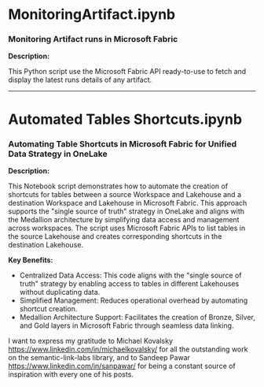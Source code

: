 # MonitoringArtifact.ipynb

### Monitoring Artifact runs in Microsoft Fabric

**Description:**

This Python script use the Microsoft Fabric API ready-to-use to fetch and display the latest runs details of any artifact.

_____________________________________

# Automated Tables Shortcuts.ipynb

### Automating Table Shortcuts in Microsoft Fabric for Unified Data Strategy in OneLake

**Description:**

This Notebook script demonstrates how to automate the creation of shortcuts for tables between a source Workspace and Lakehouse and a destination Workspace and Lakehouse in Microsoft Fabric. This approach supports the "single source of truth" strategy in OneLake and aligns with the Medallion architecture by simplifying data access and management across workspaces. The script uses Microsoft Fabric APIs to list tables in the source Lakehouse and creates corresponding shortcuts in the destination Lakehouse.

**Key Benefits:**
- Centralized Data Access: This code aligns with the "single source of truth" strategy by enabling access to tables in different Lakehouses without duplicating data.
- Simplified Management: Reduces operational overhead by automating shortcut creation.
- Medallion Architecture Support: Facilitates the creation of Bronze, Silver, and Gold layers in Microsoft Fabric through seamless data linking.

I want to express my gratitude to Michael Kovalsky https://www.linkedin.com/in/michaelkovalsky/ for all the outstanding work on the semantic-link-labs library, and to Sandeep Pawar https://www.linkedin.com/in/sanpawar/ for being a constant source of inspiration with every one of his posts.
